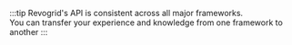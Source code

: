:::tip
Revogrid's API is consistent across all major frameworks.
<br/> You can transfer your experience and knowledge from one framework to another
:::